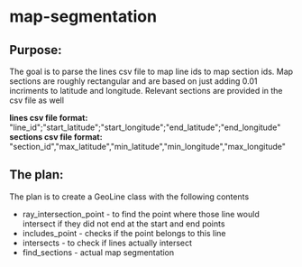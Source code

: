 # map-segmentation
## Purpose:
The goal is to parse the lines csv file to map line ids to map section ids. Map sections are roughly rectangular and are based on just adding 0.01 incriments to latitude and longitude. Relevant sections are provided in the csv file as well

**lines csv file format:**
"line_id";"start_latitude";"start_longitude";"end_latitude";"end_longitude"
**sections csv file format:**
"section_id","max_latitude","min_latitude","min_longitude","max_longitude"

## The plan:
The plan is to create a GeoLine class with the following contents
- ray_intersection_point - to find the point where those line would intersect if they did not end at the start and end points
- includes_point - checks if the point belongs to this line
- intersects - to check if lines actually intersect
- find_sections - actual map segmentation
